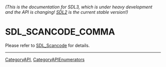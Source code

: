 ###### (This is the documentation for SDL3, which is under heavy development and the API is changing! [SDL2](https://wiki.libsdl.org/SDL2/) is the current stable version!)
# SDL_SCANCODE_COMMA

Please refer to [SDL_Scancode](SDL_Scancode) for details.

----
[CategoryAPI](CategoryAPI), [CategoryAPIEnumerators](CategoryAPIEnumerators)

